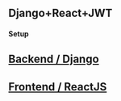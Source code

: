 Django+React+JWT
---


#### Setup


[ Backend / Django ](./docs/be.md)
----


[ Frontend / ReactJS ](./docs/fe.md)
----
